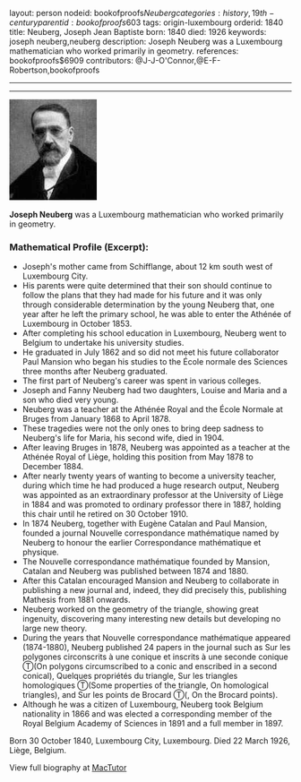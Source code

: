 layout: person
nodeid: bookofproofs$Neuberg
categories: history,19th-century
parentid: bookofproofs$603
tags: origin-luxembourg
orderid: 1840
title: Neuberg, Joseph Jean Baptiste
born: 1840
died: 1926
keywords: joseph neuberg,neuberg
description: Joseph Neuberg was a Luxembourg mathematician who worked primarily in geometry.
references: bookofproofs$6909
contributors: @J-J-O'Connor,@E-F-Robertson,bookofproofs

---



---

![Neuberg.jpg](https://github.com/bookofproofs/bookofproofs.github.io/blob/main/_sources/_assets/images/portraits/Neuberg.jpg?raw=true)

**Joseph  Neuberg**  was a Luxembourg mathematician who worked primarily in geometry.

### Mathematical Profile (Excerpt):
* Joseph's mother came from Schifflange, about 12 km south west of Luxembourg City.
* His parents were quite determined that their son should continue to follow the plans that they had made for his future and it was only through considerable determination by the young Neuberg that, one year after he left the primary school, he was able to enter the Athénée of Luxembourg in October 1853.
* After completing his school education in Luxembourg, Neuberg went to Belgium to undertake his university studies.
* He graduated in July 1862 and so did not meet his future collaborator Paul Mansion who began his studies to the École normale des Sciences three months after Neuberg graduated.
* The first part of Neuberg's career was spent in various colleges.
* Joseph and Fanny Neuberg had two daughters, Louise and Maria and a son who died very young.
* Neuberg was a teacher at the Athénée Royal and the École Normale at Bruges from January 1868 to April 1878.
* These tragedies were not the only ones to bring deep sadness to Neuberg's life for Maria, his second wife, died in 1904.
* After leaving Bruges in 1878, Neuberg was appointed as a teacher at the Athénée Royal of Liège, holding this position from May 1878 to December 1884.
* After nearly twenty years of wanting to become a university teacher, during which time he had produced a huge research output, Neuberg was appointed as an extraordinary professor at the University of Liège in 1884 and was promoted to ordinary professor there in 1887, holding this chair until he retired on 30 October 1910.
* In 1874 Neuberg, together with Eugène Catalan and Paul Mansion, founded a journal Nouvelle correspondance mathématique named by Neuberg to honour the earlier Correspondance mathématique et physique.
* The Nouvelle correspondance mathématique founded by Mansion, Catalan and Neuberg was published between 1874 and 1880.
* After this Catalan encouraged Mansion and Neuberg to collaborate in publishing a new journal and, indeed, they did precisely this, publishing Mathesis from 1881 onwards.
* Neuberg worked on the geometry of the triangle, showing great ingenuity, discovering many interesting new details but developing no large new theory.
* During the years that Nouvelle correspondance mathématique appeared (1874-1880), Neuberg published 24 papers in the journal such as Sur les polygones circonscrits à une conique et inscrits à une seconde conique Ⓣ(On polygons circumscribed to a conic and enscribed in a second conical), Quelques propriétés du triangle, Sur les triangles homologiques Ⓣ(Some properties of the triangle, On homological triangles), and Sur les points de Brocard Ⓣ(, On the Brocard points).
* Although he was a citizen of Luxembourg, Neuberg took Belgium nationality in 1866 and was elected a corresponding member of the Royal Belgium  Academy of Sciences in 1891 and a full member in 1897.

Born 30 October 1840, Luxembourg City, Luxembourg. Died 22 March 1926, Liège, Belgium.

View full biography at [MacTutor](https://mathshistory.st-andrews.ac.uk/Biographies/Neuberg/)

